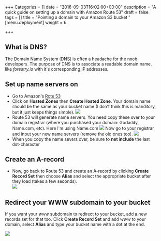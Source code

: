 +++
Categories = []
date = "2016-09-03T16:02:00+00:00"
description = "A quick guide on setting up a domain with Amazon Route 53"
draft = false
tags = []
title = "Pointing a domain to your Amazon S3 bucket "
[menu.deployment]
weight = 6

+++
## What is DNS?
The Domain Name System (DNS) is often a headache for the noob developers.   The purpose of DNS is to associate a readable domain name, like *forestry.io* with it's corresponding IP addresses.

## Set up name servers on
* Go to Amazon's [Rote 53](https://console.aws.amazon.com/route53/)
* Click on **Hosted Zones** then **Create Hosted Zone**.  Your domain name should be the same as your bucket name (I don't think this is manditory, but it just keeps things simple).
![](/docs/forestryio/images/create-hosted-zone-1.png)
* Route 53 will generate name servers. You need copy these over to your domain registrar (where you purchased your domain: Godaddy, Name.com, etc). Here I'm using Name.com
![](/docs/forestryio/images/name-servers.png)
Now go to your registrar and input your new name servers (remove the old ones too).
![](/docs/forestryio/images/name-servers-registrar.png)
* When you copy the name severs over, be sure to **not include** the last dot-character
## Create an A-record

* Now, go back to Route 53 and create an A-record by clicking **Create Record Set** then choose **Alias** and select the appropriate bucket after they load (takes a few seconds).  
![](/docs/forestryio/images/a-record.png)

## Redirect your WWW subdomain to your bucket
If you want your *www* subdomain to redirect to your bucket, add a new records set for that too. Click **Create Record Set** and add *www* to your domain, select **Alias** and type your bucket name with a dot at the end.

![](/docs/forestryio/images/www-subdomain.png)
